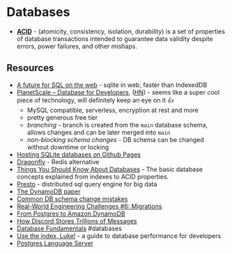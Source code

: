 # Databases

- [**ACID**](https://en.wikipedia.org/wiki/ACID) - (atomicity, consistency, isolation, durability) is a set of properties of database transactions intended to guarantee data validity despite errors, power failures, and other mishaps.


## Resources

- [A future for SQL on the web](https://jlongster.com/future-sql-web) - sqlite in web, faster than IndexedDB
- [PlanetScale – Database for Developers](https://www.planetscale.com/blog/announcing-planetscale-the-database-for-developers), ([HN](https://news.ycombinator.com/item?id=27197873)) - seems like a super cool piece of technology, will definitely keep an eye on it 👍
  - MySQL compatible, serverless, encryption at rest and more
  - pretty generous free tier
  - _branching_ - branch is created from the `main` database schema, allows changes and can be later merged into `main`
  - _non-blocking schema changes_ - DB schema can be changed without downtime or locking
- [Hosting SQLite databases on Github Pages](https://phiresky.github.io/blog/2021/hosting-sqlite-databases-on-github-pages/)
- [Dragonfly](https://github.com/dragonflydb/dragonfly) - Redis alternative
- [Things You Should Know About Databases](https://architecturenotes.co/things-you-should-know-about-databases/) -
  The basic database concepts explained from indexes to ACID properties.
- [Presto](https://prestodb.io) - distributed sql query engine for big data
- [The DynamoDB paper](https://brooker.co.za/blog/2022/07/12/dynamodb.html)
- [Common DB schema change mistakes](https://postgres.ai/blog/20220525-common-db-schema-change-mistakes)
- [Real-World Engineering Challenges #6: Migrations ](https://newsletter.pragmaticengineer.com/p/real-world-engineering-challenges)
- [From Postgres to Amazon DynamoDB](https://www.instacart.com/company/how-its-made/from-postgres-to-amazon-dynamodb-%EF%BF%BC/)
- [How Discord Stores Trillions of Messages](https://discord.com/blog/how-discord-stores-trillions-of-messages)
- [Database Fundamentals](https://tontinton.com/posts/database-fundementals/) #databases
- [Use the index, Luke!](https://use-the-index-luke.com/no-offset) - a guide to database performance for developers
- [Postgres Language Server](https://github.com/supabase-community/postgres_lsp)
